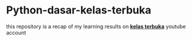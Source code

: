 # Python-dasar-kelas-terbuka

this repository is a recap of my learning results on <a href="https://www.youtube.com/playlist?list=PLZS-MHyEIRo7cgStrKAMhgnOT66z2qKz1"><b>kelas terbuka</b></a> youtube account